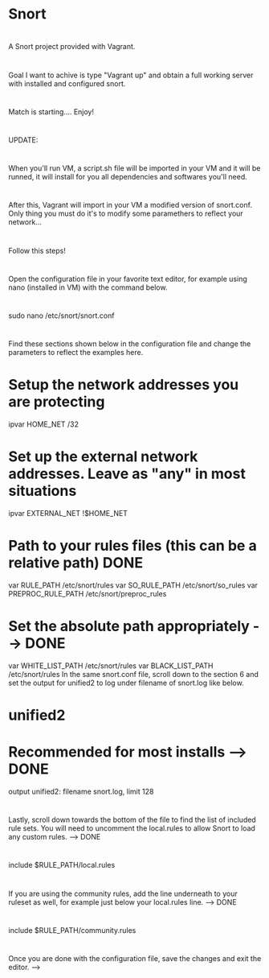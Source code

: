 # Snort
#
A Snort project provided with Vagrant.
#
Goal I want to achive is type "Vagrant up" and obtain a full working server with installed and configured snort.
#
Match is starting....
Enjoy!
#
#
#
UPDATE:
#
When you'll run VM, a script.sh file will be imported in your VM and it will be runned, it will install for you all dependencies and softwares you'll need.
#
After this, Vagrant will import in your VM a modified version of snort.conf. Only thing you must do it's to modify some paramethers to reflect your network...
#
Follow this steps!
#
Open the configuration file in your favorite text editor, for example using nano (installed in VM) with the command below.
#
sudo nano /etc/snort/snort.conf
#
Find these sections shown below in the configuration file and change the parameters to reflect the examples here.
#
# Setup the network addresses you are protecting
ipvar HOME_NET <server public IP>/32
#
# Set up the external network addresses. Leave as "any" in most situations
ipvar EXTERNAL_NET !$HOME_NET
#
# Path to your rules files (this can be a relative path)  DONE
var RULE_PATH /etc/snort/rules
var SO_RULE_PATH /etc/snort/so_rules
var PREPROC_RULE_PATH /etc/snort/preproc_rules
#
# Set the absolute path appropriately  --> DONE
var WHITE_LIST_PATH /etc/snort/rules
var BLACK_LIST_PATH /etc/snort/rules
In the same snort.conf file, scroll down to the section 6 and set the output for unified2 to log under filename of snort.log like below.
#
# unified2
# Recommended for most installs  --> DONE
output unified2: filename snort.log, limit 128
#
Lastly, scroll down towards the bottom of the file to find the list of included rule sets. You will need to uncomment the local.rules to allow Snort to load any custom rules.  --> DONE
#
include $RULE_PATH/local.rules
#
#
If you are using the community rules, add the line underneath to your ruleset as well, for example just below your local.rules line.  --> DONE
#
include $RULE_PATH/community.rules
#
Once you are done with the configuration file, save the changes and exit the editor. -->
